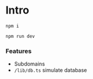 # Intro
```npm i```

```npm run dev```

### Features
- Subdomains
- ```/lib/db.ts``` simulate database
